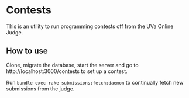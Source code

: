Contests
========

This is an utility to run programming contests off from the UVa Online Judge.


How to use
----------

Clone, migrate the database, start the server and go to http://localhost:3000/contests to set up a contest.

Run `bundle exec rake submissions:fetch:daemon` to continually fetch new submissions from the judge.